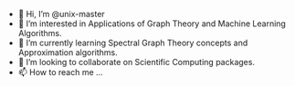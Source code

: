 - 👋 Hi, I’m @unix-master
- 👀 I’m interested in Applications of Graph Theory and Machine Learning Algorithms.
- 🌱 I’m currently learning Spectral Graph Theory concepts and Approximation algorithms.
- 💞️ I’m looking to collaborate on Scientific Computing packages.
- 📫 How to reach me ...

<!---
unix-master/unix-master is a ✨ special ✨ repository because its `README.md` (this file) appears on your GitHub profile.
You can click the Preview link to take a look at your changes.
--->
